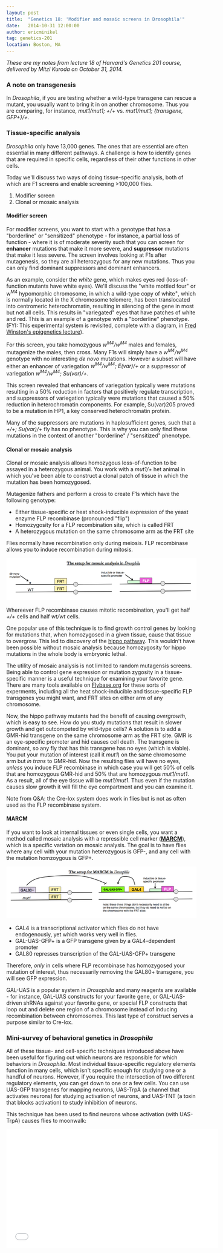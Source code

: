 ```yaml
---
layout: post
title:  "Genetics 18: 'Modifier and mosaic screens in Drosophila'"
date:   2014-10-31 12:00:00
author: ericminikel
tag: genetics-201
location: Boston, MA
---
```


*These are my notes from lecture 18 of Harvard's Genetics 201 course, delivered by Mitzi Kuroda on October 31, 2014.*

### A note on transgenesis

In *Drosophila*, if you are testing whether a wild-type transgene can rescue a mutant, you usually want to bring it in on another chromosome. Thus you are comparing, for instance, *mut1/mut1; +/+* vs. *mut1/mut1; \{transgene, GFP+\}/+*.

### Tissue-specific analysis

*Drosophila* only have 13,000 genes. The ones that are essential are often essential in many different pathways. A challenge is how to identify genes that are required in specific cells, regardless of their other functions in other cells.

Today we'll discuss two ways of doing tissue-specific analysis, both of which are F1 screens and enable screening >100,000 flies.

1. Modifier screen
2. Clonal or mosaic analysis

#### Modifier screen

For modifier screens, you want to start with a genotype that has a "borderline" or "sensitized" phenotype - for instance, a partial loss of function - where it is of moderate severity such that you can screen for **enhancer** mutations that make it more severe, and **suppressor** mutations that make it less severe. The screen involves looking at F1s after mutagenesis, so they are all heterozygous for any new mutations. Thus you can only find dominant suppressors and dominant enhancers.

As an example, consider the *white* gene, which makes eyes red (loss-of-function mutants have white eyes). We'll discuss the "white mottled four" or w<sup>M4</sup> hypomorphic chromosome, in which a wild-type copy of white<sup>+</sup>, which is normally located in the X chromosome telomere, has been translocated into centromeric heterochromatin, resulting in silencing of the gene in most but not all cells. This results in "variegated" eyes that have patches of white and red. This is an example of a genotype with a "borderline" phenotype. (FYI: This experimental system is revisited, complete with a diagram, in [Fred Winston's epigenetics lecture](/2014/12/03/genetics-26/)).

For this screen, you take homozygous *w<sup>M4</sup>/w<sup>M4</sup>* males and females, mutagenize the males, then cross. Many F1s will simply have a *w<sup>M4</sup>/w<sup>M4</sup>* genotype with no interesting *de novo* mutations. However a subset will have either an enhancer of variegation *w<sup>M4</sup>/w<sup>M4</sup>; E(var)/+* or a suppressor of variegation *w<sup>M4</sup>/w<sup>M4</sup>; Su(var)/+*. 

This screen revealed that enhancers of variegation typically were mutations resulting in a 50% reduction in factors that positively regulate transcription, and suppressors of variegation typically were mutations that caused a 50% reduction in heterochromatin components. For example, Su(var)205 proved to be a mutation in HP1, a key conserved heterochromatin protein.

Many of the suppressors are mutations in haplosufficient genes, such that a *+/+; Su(var)/+* fly has no phenotype. This is why you can only find these mutations in the context of another "borderline" / "sensitized" phenotype.

#### Clonal or mosaic analysis

Clonal or mosaic analysis allows homozygous loss-of-function to be assayed in a heterozygous animal. You work with a *mut1/+* het animal in which you've been able to construct a clonal patch of tissue in which the mutation has been homozygosed.

Mutagenize fathers and perform a cross to create F1s which have the following genotype:

+ Either tissue-specific or heat shock-inducible expression of the yeast enzyme FLP recombinase (pronounced "flip")
+ Homozygosity for a FLP recombination site, which is called FRT
+ A heterozygous mutation on the same chromosome arm as the FRT site

Flies normally have recombination only during meiosis. FLP recombinase allows you to induce recombination during mitosis.

![](/media/2014/10/mosaic-analysis.png)

Whereever FLP recombinase causes mitotic recombination, you'll get half *+/+* cells and half *wt/wt* cells.

One popular use of this technique is to find growth control genes by looking for mutations that, when homozygosed in a given tissue, cause that tissue to overgrow. This led to discovery of the [hippo pathway](http://en.wikipedia.org/wiki/Hippo_signaling_pathway). This wouldn't have been possible without mosaic analysis because homozygosity for hippo mutations in the whole body is embryonic lethal.

The utility of mosaic analysis is not limited to random mutagensis screens. Being able to control gene expression or mutation zygosity in a tissue-specific manner is a useful technique for examining your favorite gene. There are many tools available on [Flybase.org](http://flybase.org/) for these sorts of experments, including all the heat shock-inducible and tissue-specific FLP transgenes you might want, and FRT sites on either arm of any chromosome.

Now, the hippo pathway mutants had the benefit of causing *overgrowth*, which is easy to see. How do you study mutations that result in slower growth and get outcompeted by wild-type cells? A solution is to add a GMR-hid transgene on the same chromosome arm as the FRT site. GMR is an eye-specific promoter and hid causes cell death. The transgene is dominant, so any fly that has this transgene has no eyes (which is viable). You put your mutation of interest (call it *mut1*) on the same chromosome arm but *in trans* to GMR-hid. Now the resulting flies will have no eyes, *unless* you induce FLP recombinase in which case you will get 50% of cells that are homozygous GMR-hid and 50% that are homozygous *mut1/mut1*. As a result, all of the eye tissue will be *mut1/mut1*. Thus even if the mutation causes slow growth it will fill the eye compartment and you can examine it.

Note from Q&A: the Cre-lox system does work in flies but is not as often used as the FLP recombinase system.

#### MARCM

If you want to look at internal tissues or even single cells, you want a method called mosaic analysis with a repressible cell marker ([**MARCM**](http://en.wikipedia.org/wiki/MARCM)), which is a specific variation on mosaic analysis. The goal is to have flies where any cell with your mutation heterozygous is GFP-, and any cell with the mutation homzoygous is GFP+.

![](/media/2014/10/marcm.png)

+ GAL4 is a transcriptional activator which flies do not have endogenously, yet which works very well in flies. 
+ GAL-UAS-GFP+ is a GFP transgene given by a GAL4-dependent promoter
+ GAL80 represses transcription of the GAL-UAS-GFP+ transgene

Therefore, *only* in cells where FLP recombinase has homozygosed your mutation of interest, thus necessarily removing the GAL80+ transgene, you will see GFP expression.

GAL-UAS is a popular system in *Drosophila* and many reagents are available - for instance, GAL-UAS constructs for your favorite gene, or GAL-UAS-driven shRNAs against your favorite gene, or special FLP constructs that loop out and delete one region of a chromosome instead of inducing recombination between chromosomes. This last type of construct serves a purpose similar to Cre-lox.

### Mini-survey of behavioral genetics in *Drosophila*

All of these tissue- and cell-specific techniques introduced above have been useful for figuring out which neurons are responsible for which behaviors in *Drosophila*. Most individual tissue-specific regulatory elements function in many cells, which isn't specific enough for studying one or a handful of neurons. However, if you require the intersection of two different regulatory elements, you can get down to one or a few cells. You can use UAS-GFP transgenes for mapping neurons, UAS-TrpA (a channel that activates neurons) for studying activation of neurons, and UAS-TNT (a toxin that blocks activation) to study inhibition of neurons.

This technique has been used to find neurons whose activation (with UAS-TrpA) causes flies to moonwalk:

<iframe width="560" height="315" src="//www.youtube.com/embed/Izmhiuu7rzQ" frameborder="0" allowfullscreen></iframe>


